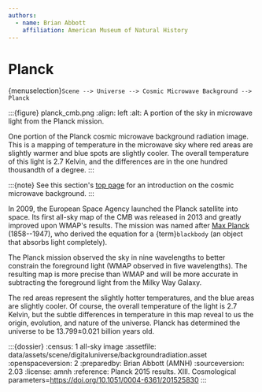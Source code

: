 ```yaml
---
authors:
  - name: Brian Abbott
    affiliation: American Museum of Natural History
---
```



# Planck

{menuselection}`Scene --> Universe --> Cosmic Microwave Background --> Planck`




:::{figure} planck_cmb.png
:align: left
:alt: A portion of the sky in microwave light from the Planck mission.

One portion of the Planck cosmic microwave background radiation image. This is a mapping of temperature in the microwave sky where red areas are slightly warmer and blue spots are slightly cooler. The overall temperature of this light is 2.7 Kelvin, and the differences are in the one hundred thousandth of a degree. 
:::


:::{note}
See this section's [top page](../index) for an introduction on the cosmic microwave background.
:::


In 2009, the European Space Agency launched the Planck satellite into space. Its first all-sky map of the CMB was released in 2013 and greatly improved upon WMAP's results. The mission was named after [Max Planck](https://en.wikipedia.org/wiki/Max_Planck) (1858--1947), who derived the equation for a {term}`blackbody` (an object that absorbs light completely).

The Planck mission observed the sky in nine wavelengths to better constrain the foreground light (WMAP observed in five wavelengths). The resulting map is more precise than WMAP and will be more accurate in subtracting the foreground light from the Milky Way Galaxy.

The red areas represent the slightly hotter temperatures, and the blue areas are slightly cooler. Of course, the overall temperature of the light is 2.7 Kelvin, but the subtle differences in temperature in this map reveal to us the origin, evolution, and nature of the universe. Planck has determined the universe to be 13.799&plusmn;0.021 billion years old.




:::{dossier}
:census: 1 all-sky image
:assetfile: data/assets/scene/digitaluniverse/backgroundradiation.asset
:openspaceversion: 2
:preparedby: Brian Abbott (AMNH)
:sourceversion: 2.03
:license: amnh
:reference: Planck 2015 results. XIII. Cosmological parameters=https://doi.org/10.1051/0004-6361/201525830
:::
